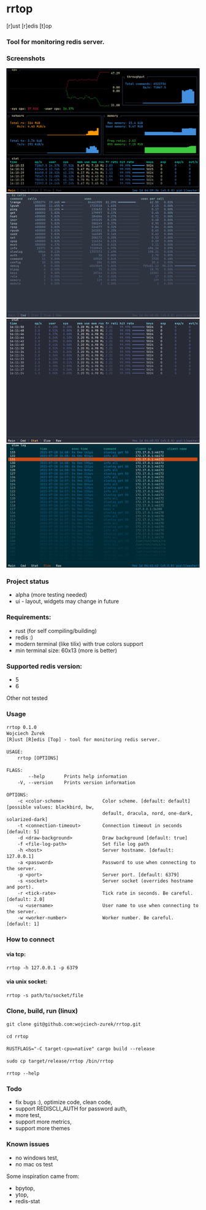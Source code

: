 # rrtop

[r]ust [r]edis [t]op

### Tool for monitoring redis server.


### Screenshots

![rrtop](shots/rrtop1.png "rrtop1")
![rrtop](shots/rrtop2.png "rrtop1")
![rrtop](shots/rrtop3.png "rrtop1")
![rrtop](shots/rrtop4.png "rrtop1")

### Project status
- alpha (more testing needed)
- ui - layout, widgets may change in future

### Requirements:

- rust (for self compiling/building)
- redis :)
- modern terminal (like tilix) with true colors support
- min terminal size: 60x13 (more is better)

### Supported redis version:

- 5
- 6

Other not tested

### Usage
```fish
rrtop 0.1.0
Wojciech Żurek
[R]ust [R]edis [Top] - tool for monitoring redis server.

USAGE:
    rrtop [OPTIONS]

FLAGS:
        --help       Prints help information
    -V, --version    Prints version information

OPTIONS:
    -c <color-scheme>              Color scheme. [default: default] [possible values: blackbird, bw,
                                   default, dracula, nord, one-dark, solarized-dark]
    -t <connection-timeout>        Connection timeout in seconds [default: 5]
    -d <draw-background>           Draw background [default: true]
    -f <file-log-path>             Set file log path
    -h <host>                      Server hostname. [default: 127.0.0.1]
    -a <password>                  Password to use when connecting to the server.
    -p <port>                      Server port. [default: 6379]
    -s <socket>                    Server socket (overrides hostname and port).
    -r <tick-rate>                 Tick rate in seconds. Be careful. [default: 2.0]
    -u <username>                  User name to use when connecting to the server.
    -w <worker-number>             Worker number. Be careful. [default: 1]
```

### How to connect
#### via tcp:
```fish
rrtop -h 127.0.0.1 -p 6379
```
#### via unix socket:
```
rrtop -s path/to/socket/file
```


### Clone, build, run (linux)

```fish
git clone git@github.com:wojciech-zurek/rrtop.git

cd rrtop

RUSTFLAGS="-C target-cpu=native" cargo build --release

sudo cp target/release/rrtop /bin/rrtop

rrtop --help

```

### Todo
- fix bugs :), optimize code, clean code,
- support REDISCLI_AUTH for password auth,
- more test,
- support more metrics,
- support more themes

### Known issues
 - no windows test,
 - no mac os test

Some inspiration came from:
- bpytop,
- ytop,
- redis-stat